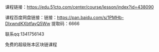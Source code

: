 # 
课程链接：https://edu.51cto.com/center/course/lesson/index?id=438090


课程百度网盘链接：链接：https://pan.baidu.com/s/1PMHb-DlxwndKXbtfayQ5Ww 
提取码：6666 



联系qq:1341756143



免费的超级账本区块链课程
